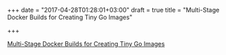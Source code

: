 +++
date = "2017-04-28T01:28:01+03:00"
draft = true
title = "Multi-Stage Docker Builds for Creating Tiny Go Images"

+++

<p><a href="https://medium.com/travis-on-docker/multi-stage-docker-builds-for-creating-tiny-go-images-e0e1867efe5a">Multi-Stage Docker Builds for Creating Tiny Go Images</a></p>